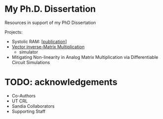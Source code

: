 # My Ph.D. Dissertation
Resources in support of my PhD Dissertation

Projects:
- Systolic RAM: [[publication](https://sites.utexas.edu/CRL/files/2022/06/Systolic-RAM_SSCL2021.pdf)]
- [Vector inverse-Matrix Multiplication](https://ieeexplore.ieee.org/document/9407108)
  - simulator
- Mitigating Non-linearity in Analog Matrix Multiplication via Differentiable Circuit Simulations

# TODO: acknowledgements
- Co-Authors
- UT CRL
- Sandia Collaborators
- Supporting Staff
